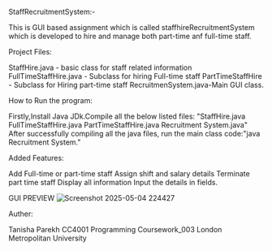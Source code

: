 StaffRecruitmentSystem:-

This is GUI based assignment which is called staffhireRecruitmentSystem which is developed to hire and manage both part-time anf full-time staff.

Project Files:

StaffHire.java - basic class for staff related information FullTimeStaffHire.java - Subclass for hiring Full-time staff PartTimeStaffHire - Subclass for Hiring part-time staff RecruitmenSystem.java-Main GUI class.

How to Run the program:

Firstly,Install Java JDk.Compile all the below listed files: "StaffHire.java FullTimeStaffHire.java PartTimeStaffHire.java Recruitment System.java" After successfully compiling all the java files, run the main class code:"java Recruitment System."

Added Features:

Add Full-time or part-time staff Assign shift and salary details Terminate part time staff Display all information Input the details in fields.

GUI PREVIEW
![Screenshot 2025-05-04 224427](https://github.com/user-attachments/assets/810821dc-0888-4cf0-911e-ea1a005e8135)

Auther:

Tanisha Parekh
CC4001 Programming Coursework_003
London Metropolitan University

